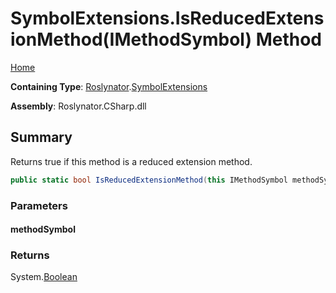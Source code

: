<a name="_top"></a>

# SymbolExtensions\.IsReducedExtensionMethod\(IMethodSymbol\) Method

[Home](../../../README.md#_top)

**Containing Type**: [Roslynator](../../README.md#_top)\.[SymbolExtensions](../README.md#_top)

**Assembly**: Roslynator\.CSharp\.dll

## Summary

Returns true if this method is a reduced extension method\.

```csharp
public static bool IsReducedExtensionMethod(this IMethodSymbol methodSymbol)
```

### Parameters

#### methodSymbol

### Returns

System\.[Boolean](https://docs.microsoft.com/en-us/dotnet/api/system.boolean)

